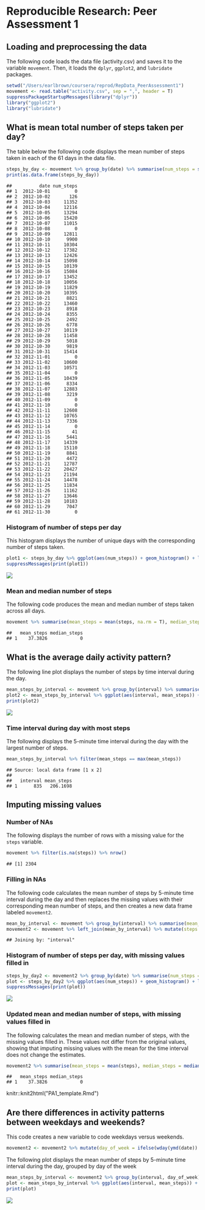 # Reproducible Research: Peer Assessment 1


## Loading and preprocessing the data
The following code loads the data file (activity.csv) and saves it to the variable `movement`. Then, it loads the `dplyr`, `ggplot2`, and `lubridate` packages.

```r
setwd("/Users/earlbrown/coursera/reprod/RepData_PeerAssessment1")
movement <- read.table("activity.csv", sep = ",", header = T)
suppressPackageStartupMessages(library("dplyr"))
library("ggplot2")
library("lubridate")
```



## What is mean total number of steps taken per day?
The table below the following code displays the mean number of steps taken in each of the 61 days in the data file.

```r
steps_by_day <- movement %>% group_by(date) %>% summarise(num_steps = sum(steps, na.rm = T))
print(as.data.frame(steps_by_day))
```

```
##          date num_steps
## 1  2012-10-01         0
## 2  2012-10-02       126
## 3  2012-10-03     11352
## 4  2012-10-04     12116
## 5  2012-10-05     13294
## 6  2012-10-06     15420
## 7  2012-10-07     11015
## 8  2012-10-08         0
## 9  2012-10-09     12811
## 10 2012-10-10      9900
## 11 2012-10-11     10304
## 12 2012-10-12     17382
## 13 2012-10-13     12426
## 14 2012-10-14     15098
## 15 2012-10-15     10139
## 16 2012-10-16     15084
## 17 2012-10-17     13452
## 18 2012-10-18     10056
## 19 2012-10-19     11829
## 20 2012-10-20     10395
## 21 2012-10-21      8821
## 22 2012-10-22     13460
## 23 2012-10-23      8918
## 24 2012-10-24      8355
## 25 2012-10-25      2492
## 26 2012-10-26      6778
## 27 2012-10-27     10119
## 28 2012-10-28     11458
## 29 2012-10-29      5018
## 30 2012-10-30      9819
## 31 2012-10-31     15414
## 32 2012-11-01         0
## 33 2012-11-02     10600
## 34 2012-11-03     10571
## 35 2012-11-04         0
## 36 2012-11-05     10439
## 37 2012-11-06      8334
## 38 2012-11-07     12883
## 39 2012-11-08      3219
## 40 2012-11-09         0
## 41 2012-11-10         0
## 42 2012-11-11     12608
## 43 2012-11-12     10765
## 44 2012-11-13      7336
## 45 2012-11-14         0
## 46 2012-11-15        41
## 47 2012-11-16      5441
## 48 2012-11-17     14339
## 49 2012-11-18     15110
## 50 2012-11-19      8841
## 51 2012-11-20      4472
## 52 2012-11-21     12787
## 53 2012-11-22     20427
## 54 2012-11-23     21194
## 55 2012-11-24     14478
## 56 2012-11-25     11834
## 57 2012-11-26     11162
## 58 2012-11-27     13646
## 59 2012-11-28     10183
## 60 2012-11-29      7047
## 61 2012-11-30         0
```

### Histogram of number of steps per day
This histogram displays the number of unique days with the corresponding number of steps taken.

```r
plot1 <- steps_by_day %>% ggplot(aes(num_steps)) + geom_histogram() + labs(title = "Histogram of steps in a day", x = "Number of steps") + theme_bw()
suppressMessages(print(plot1))
```

![](PA1_template_files/figure-html/unnamed-chunk-3-1.png) 

### Mean and median number of steps
The following code produces the mean and median number of steps taken across all days.

```r
movement %>% summarise(mean_steps = mean(steps, na.rm = T), median_steps = median(steps, na.rm = T)) %>% print()
```

```
##   mean_steps median_steps
## 1    37.3826            0
```



## What is the average daily activity pattern?
The following line plot displays the number of steps by time interval during the day.

```r
mean_steps_by_interval <- movement %>% group_by(interval) %>% summarise(mean_steps = mean(steps, na.rm = T))
plot2 <- mean_steps_by_interval %>% ggplot(aes(interval, mean_steps)) + geom_line() + theme_bw() + ggtitle("Mean steps by time interval") + xlab("Time interval") + ylab("Mean steps")
print(plot2)
```

![](PA1_template_files/figure-html/unnamed-chunk-5-1.png) 

### Time interval during day with most steps
The following displays the 5-minute time interval during the day with the largest number of steps.

```r
mean_steps_by_interval %>% filter(mean_steps == max(mean_steps))
```

```
## Source: local data frame [1 x 2]
## 
##   interval mean_steps
## 1      835   206.1698
```



## Imputing missing values

### Number of NAs
The following displays the number of rows with a missing value for the `steps` variable.

```r
movement %>% filter(is.na(steps)) %>% nrow()
```

```
## [1] 2304
```

### Filling in NAs
The following code calculates the mean number of steps by 5-minute time interval during the day and then replaces the missing values with their corresponding mean number of steps, and then creates a new data frame labeled `movement2`.

```r
mean_by_interval <- movement %>% group_by(interval) %>% summarise(mean_steps = mean(steps, na.rm = T))
movement2 <- movement %>% left_join(mean_by_interval) %>% mutate(steps = ifelse(is.na(steps), mean_steps, steps)) %>% select(steps, date, interval)
```

```
## Joining by: "interval"
```

### Histogram of number of steps per day, with missing values filled in

```r
steps_by_day2 <- movement2 %>% group_by(date) %>% summarise(num_steps = sum(steps))
plot <- steps_by_day2 %>% ggplot(aes(num_steps)) + geom_histogram() + labs(title = "Histogram of steps in a day, with NAs filled in", x = "Number of steps") + theme_bw()
suppressMessages(print(plot))
```

![](PA1_template_files/figure-html/unnamed-chunk-9-1.png) 

### Updated mean and median number of steps, with missing values filled in
The following calculates the mean and median number of steps, with the missing values filled in. These values not differ from the original values, showing that imputing missing values with the mean for the time interval does not change the estimates.

```r
movement2 %>% summarise(mean_steps = mean(steps), median_steps = median(steps)) %>% print()
```

```
##   mean_steps median_steps
## 1    37.3826            0
```

knitr::knit2html("PA1_template.Rmd")

## Are there differences in activity patterns between weekdays and weekends?
This code creates a new variable to code weekdays versus weekends.

```r
movement2 <- movement2 %>% mutate(day_of_week = ifelse(wday(ymd(date)) %in% c(1, 7), "weekend", "weekday"))
```

The following plot displays the mean number of steps by 5-minute time interval during the day, grouped by day of the week

```r
mean_steps_by_interval <- movement2 %>% group_by(interval, day_of_week) %>% summarise(mean_steps = mean(steps, na.rm = F))
plot <- mean_steps_by_interval %>% ggplot(aes(interval, mean_steps)) + geom_line() + theme_bw() + ggtitle("Mean steps by time interval, grouped by day of week") + xlab("Time interval") + ylab("Mean steps") + facet_wrap(~ day_of_week, nrow = 2)
print(plot)
```

![](PA1_template_files/figure-html/unnamed-chunk-12-1.png) 
